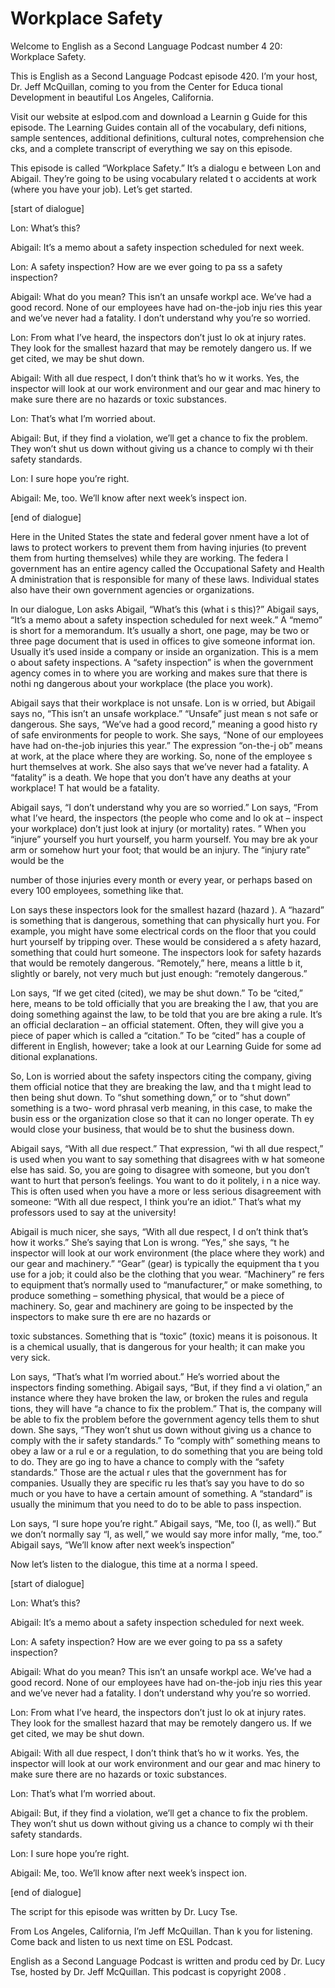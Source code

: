 # Workplace Safety

Welcome to English as a Second Language Podcast number 4 20: Workplace Safety.

This is English as a Second Language Podcast episode 420.  I’m your host, Dr. Jeff McQuillan, coming to you from the Center for Educa tional Development in beautiful Los Angeles, California.

Visit our website at eslpod.com and download a Learnin g Guide for this episode. The Learning Guides contain all of the vocabulary, defi nitions, sample sentences, additional definitions, cultural notes, comprehension che cks, and a complete transcript of everything we say on this episode.

This episode is called “Workplace Safety.”  It’s a dialogu e between Lon and Abigail.  They’re going to be using vocabulary related t o accidents at work (where you have your job).  Let’s get started.

[start of dialogue]

Lon:  What’s this?

Abigail:  It’s a memo about a safety inspection scheduled  for next week.

Lon:  A safety inspection?  How are we ever going to pa ss a safety inspection?

Abigail:  What do you mean?  This isn’t an unsafe workpl ace.  We’ve had a good record.  None of our employees have had on-the-job inju ries this year and we’ve never had a fatality.  I don’t understand why you’re so worried.

Lon:  From what I’ve heard, the inspectors don’t just lo ok at injury rates.  They look for the smallest hazard that may be remotely dangero us.  If we get cited, we may be shut down.

Abigail:  With all due respect, I don’t think that’s ho w it works.  Yes, the inspector will look at our work environment and our gear and mac hinery to make sure there are no hazards or toxic substances.

Lon:  That’s what I’m worried about.

 Abigail:  But, if they find a violation, we’ll get a chance to fix the problem.  They won’t shut us down without giving us a chance to comply wi th their safety standards.

Lon:  I sure hope you’re right.

Abigail:  Me, too.  We’ll know after next week’s inspect ion.

[end of dialogue]

Here in the United States the state and federal gover nment have a lot of laws to protect workers to prevent them from having injuries (to prevent them from hurting themselves) while they are working.  The federa l government has an entire agency called the Occupational Safety and Health A dministration that is responsible for many of these laws.  Individual states also have their own government agencies or organizations.

In our dialogue, Lon asks Abigail,  “What’s this (what i s this)?”  Abigail says, “It’s a memo about a safety inspection scheduled for next week.”  A “memo” is short for a memorandum.  It’s usually a short, one page, may be two or three page document that is used in offices to give someone informat ion.  Usually it’s used inside a company or inside an organization.  This is a mem o about safety inspections.  A “safety inspection” is when the government agency comes in to where you are working and makes sure that there is nothi ng dangerous about your workplace (the place you work).

Abigail says that their workplace is not unsafe.  Lon is w orried, but Abigail says no, “This isn’t an unsafe workplace.”  “Unsafe” just mean s not safe or dangerous. She says, “We’ve had a good record,” meaning a good histo ry of safe environments for people to work.  She says, “None of our employees have had on-the-job injuries this year.”  The expression “on-the-j ob” means at work, at the place where they are working.  So, none of the employee s hurt themselves at work.  She also says that we’ve never had a fatality.  A “fatality” is a death.  We hope that you don’t have any deaths at your workplace!  T hat would be a fatality.

Abigail says, “I don’t understand why you are so worried.”   Lon says, “From what I’ve heard, the inspectors (the people who come and lo ok at – inspect your workplace) don’t just look at injury (or mortality) rates. ”  When you “injure” yourself you hurt yourself, you harm yourself.  You may bre ak your arm or somehow hurt your foot; that would be an injury.  The “injury rate” would be the

 number of those injuries every month or every year, or perhaps based on every 100 employees, something like that.

Lon says these inspectors look for the smallest hazard (hazard ).  A “hazard” is something that is dangerous, something that can physically hurt you.  For example, you might have some electrical cords on the floor that you could hurt yourself by tripping over.  These would be considered a s afety hazard, something that could hurt someone.  The inspectors look for safety  hazards that would be remotely dangerous.  “Remotely,” here, means a little b it, slightly or barely, not very much but just enough: “remotely dangerous.”

Lon says, “If we get cited (cited), we may be shut down.”   To be “cited,” here, means to be told officially that you are breaking the l aw, that you are doing something against the law, to be told that you are bre aking a rule.  It’s an official declaration – an official statement.  Often, they will give you a piece of paper which is called a “citation.”  To be “cited” has a couple of different in English, however; take a look at our Learning Guide for some ad ditional explanations.

So, Lon is worried about the safety inspectors citing the company, giving them official notice that they are breaking the law, and tha t might lead to then being shut down.  To “shut something down,” or to “shut down”  something is a two- word phrasal verb meaning, in this case, to make the busin ess or the organization close so that it can no longer operate.  Th ey would close your business, that would be to shut the business down.

Abigail says, “With all due respect.”  That expression, “wi th all due respect,” is used when you want to say something that disagrees with w hat someone else has said.  So, you are going to disagree with someone, but you don’t want to hurt that person’s feelings.  You want to do it politely, i n a nice way.  This is often used when you have a more or less serious disagreement with  someone: “With all due respect, I think you’re an idiot.”  That’s what  my professors used to say at the university!

Abigail is much nicer, she says, “With all due respect, I d on’t think that’s how it works.”  She’s saying that Lon is wrong.  “Yes,” she says, “t he inspector will look at our work environment (the place where they work) and our gear and machinery.”  “Gear” (gear) is typically the equipment tha t you use for a job; it could also be the clothing that you wear.  “Machinery” re fers to equipment that’s normally used to “manufacturer,” or make something, to produce something – something physical, that would be a piece of machinery.  So, gear and machinery are going to be inspected by the inspectors to make sure th ere are no hazards or

 toxic substances.  Something that is “toxic” (toxic) means it is poisonous.  It is a chemical usually, that is dangerous for your health; it can  make you very sick.

Lon says, “That’s what I’m worried about.”  He’s worried  about the inspectors finding something.  Abigail says, “But, if they find a vi olation,” an instance where they have broken the law, or broken the rules and regula tions, they will have “a chance to fix the problem.”  That is, the company will be  able to fix the problem before the government agency tells them to shut down.  She says, “They won’t shut us down without giving us a chance to comply with the ir safety standards.” To “comply with” something means to obey a law or a rul e or a regulation, to do something that you are being told to do.  They are go ing to have a chance to comply with the “safety standards.”  Those are the actual r ules that the government has for companies.  Usually they are specific ru les that’s say you have to do so much or you have to have a certain amount  of something.  A “standard” is usually the minimum that you need to do to be able to pass inspection.

Lon says, “I sure hope you’re right.”  Abigail says, “Me,  too (I, as well).”  But we don’t normally say “I, as well,” we would say more infor mally, “me, too.”  Abigail says, “We’ll know after next week’s inspection”

Now let’s listen to the dialogue, this time at a norma l speed.

[start of dialogue]

Lon:  What’s this?

Abigail:  It’s a memo about a safety inspection scheduled  for next week.

Lon:  A safety inspection?  How are we ever going to pa ss a safety inspection?

Abigail:  What do you mean?  This isn’t an unsafe workpl ace.  We’ve had a good record.  None of our employees have had on-the-job inju ries this year and we’ve never had a fatality.  I don’t understand why you’re so worried.

Lon:  From what I’ve heard, the inspectors don’t just lo ok at injury rates.  They look for the smallest hazard that may be remotely dangero us.  If we get cited, we may be shut down.

 Abigail:  With all due respect, I don’t think that’s ho w it works.  Yes, the inspector will look at our work environment and our gear and mac hinery to make sure there are no hazards or toxic substances.

Lon:  That’s what I’m worried about.

Abigail:  But, if they find a violation, we’ll get a chance to fix the problem.  They won’t shut us down without giving us a chance to comply wi th their safety standards.

Lon:  I sure hope you’re right.

Abigail:  Me, too.  We’ll know after next week’s inspect ion.

[end of dialogue]

The script for this episode was written by Dr. Lucy Tse.

From Los Angeles, California, I’m Jeff McQuillan.  Than k you for listening.  Come back and listen to us next time on ESL Podcast.

English as a Second Language Podcast is written and produ ced by Dr. Lucy Tse, hosted by Dr. Jeff McQuillan.  This podcast is copyright 2008 .

